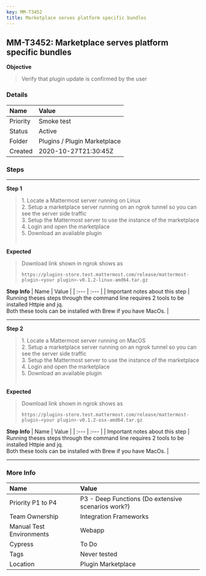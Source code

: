 ```yaml
---
key: MM-T3452
title: Marketplace serves platform specific bundles
---
```


## MM-T3452: Marketplace serves platform specific bundles

**Objective**

> <article>Verify that plugin update is confirmed by the user</article>

### Details

| Name     | Value                        |
| :------- | :--------------------------- |
| Priority | Smoke test                   |
| Status   | Active                       |
| Folder   | Plugins / Plugin Marketplace |
| Created  | 2020-10-27T21:30:45Z         |

### Steps

<hr/>

**Step 1**

> <article>1. Locate a Mattermost server running on Linux<br> 2. Setup a marketplace server running on an ngrok tunnel so you can see the server side traffic<br>3. Setup the Mattermost server to use the instance of the marketplace<br>4. Login and open the marketplace<br>5. Download an available plugin<br><br></article>

**Expected**

> <article>Download link shown in ngrok shows as&nbsp;<pre><code>https://plugins-store.test.mattermost.com/release/mattermost-plugin-&lt;your plugin&gt;-v0.1.2-linux-amd64.tar.gz</code></pre></article>

**Step Info**
| Name | Value |
| :--- | :--- |
| Important notes about this step | Running theses steps through the command line requires 2 tools to be installed Httpie and jq.<br>Both these tools can be installed with Brew if you have MacOs. |

<hr/>

**Step 2**

> <article>1. Locate a Mattermost server running on MacOS<br>2. Setup a marketplace server running on an ngrok tunnel so you can see the server side traffic<br>3. Setup the Mattermost server to use the instance of the marketplace<br>4. Login and open the marketplace<br>5. Download an available plugin<br><br></article>

**Expected**

> <article>Download link shown in ngrok shows as&nbsp;<pre><code>https://plugins-store.test.mattermost.com/release/mattermost-plugin-&lt;your plugin&gt;</code><code>-v0.1.2-osx-amd64.tar.gz</code></pre></article>

**Step Info**
| Name | Value |
| :--- | :--- |
| Important notes about this step | Running theses steps through the command line requires 2 tools to be installed Httpie and jq.<br>Both these tools can be installed with Brew if you have MacOs. |

<hr/>

### More Info

| Name                     | Value                                              |
| :----------------------- | :------------------------------------------------- |
| Priority P1 to P4        | P3 - Deep Functions (Do extensive scenarios work?) |
| Team Ownership           | Integration Frameworks                             |
| Manual Test Environments | Webapp                                             |
| Cypress                  | To Do                                              |
| Tags                     | Never tested                                       |
| Location                 | Plugin Marketplace                                 |
